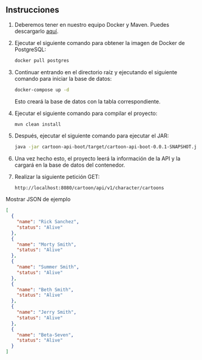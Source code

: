 ## Instrucciones

1. Deberemos tener en nuestro equipo Docker y Maven. Puedes descargarlo [aquí](https://maven.apache.org/download.cgi).

2. Ejecutar el siguiente comando para obtener la imagen de Docker de PostgreSQL:

    ```bash
    docker pull postgres
    ```

3. Continuar entrando en el directorio raíz y ejecutando el siguiente comando para iniciar la base de datos:

    ```bash
    docker-compose up -d
    ```

   Esto creará la base de datos con la tabla correspondiente.

4. Ejecutar el siguiente comando para compilar el proyecto:

    ```bash
    mvn clean install
    ```

5. Después, ejecutar el siguiente comando para ejecutar el JAR:

    ```bash
    java -jar cartoon-api-boot/target/cartoon-api-boot-0.0.1-SNAPSHOT.jar
    ```

6. Una vez hecho esto, el proyecto leerá la información de la API y la cargará en la base de datos del contenedor.

7. Realizar la siguiente petición GET:

    ```
    http://localhost:8080/cartoon/api/v1/character/cartoons
    ```


  <summary>Mostrar JSON de ejemplo</summary>

  ```json
  [
    {
      "name": "Rick Sanchez",
      "status": "Alive"
    },
    {
      "name": "Morty Smith",
      "status": "Alive"
    },
    {
      "name": "Summer Smith",
      "status": "Alive"
    },
    {
      "name": "Beth Smith",
      "status": "Alive"
    },
    {
      "name": "Jerry Smith",
      "status": "Alive"
    },
    {
      "name": "Beta-Seven",
      "status": "Alive"
    }
  ]

